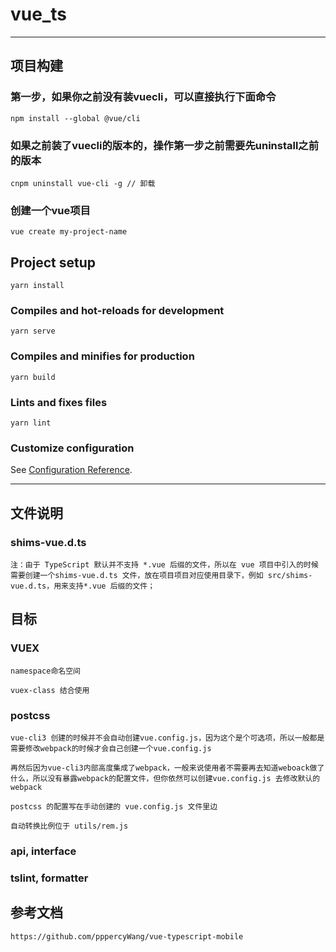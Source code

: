 # vue_ts
---

## 项目构建

### 第一步，如果你之前没有装vuecli，可以直接执行下面命令
```
npm install --global @vue/cli
```

### 如果之前装了vuecli的版本的，操作第一步之前需要先uninstall之前的版本
```
cnpm uninstall vue-cli -g // 卸载
```

### 创建一个vue项目
```
vue create my-project-name
```

## Project setup
```
yarn install
```

### Compiles and hot-reloads for development
```
yarn serve
```

### Compiles and minifies for production
```
yarn build
```

### Lints and fixes files
```
yarn lint
```

### Customize configuration
See [Configuration Reference](https://cli.vuejs.org/config/).

---
## 文件说明

### shims-vue.d.ts
```
注：由于 TypeScript 默认并不支持 *.vue 后缀的文件，所以在 vue 项目中引入的时候需要创建一个shims-vue.d.ts 文件，放在项目项目对应使用目录下，例如 src/shims-vue.d.ts，用来支持*.vue 后缀的文件；
```

## 目标

### VUEX
```
namespace命名空间
```
```
vuex-class 结合使用
```

### postcss
```
vue-cli3 创建的时候并不会自动创建vue.config.js，因为这个是个可选项，所以一般都是需要修改webpack的时候才会自己创建一个vue.config.js

再然后因为vue-cli3内部高度集成了webpack，一般来说使用者不需要再去知道weboack做了什么，所以没有暴露webpack的配置文件，但你依然可以创建vue.config.js 去修改默认的webpack

postcss 的配置写在手动创建的 vue.config.js 文件里边

自动转换比例位于 utils/rem.js
```


### api, interface

### tslint, formatter

## 参考文档
```
https://github.com/pppercyWang/vue-typescript-mobile
```

